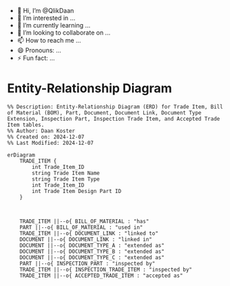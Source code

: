 - 👋 Hi, I’m @QlikDaan
- 👀 I’m interested in ...
- 🌱 I’m currently learning ...
- 💞️ I’m looking to collaborate on ...
- 📫 How to reach me ...
- 😄 Pronouns: ...
- ⚡ Fun fact: ...

<!---
QlikDaan/QlikDaan is a ✨ special ✨ repository because its `README.md` (this file) appears on your GitHub profile.
You can click the Preview link to take a look at your changes.
--->
# Entity-Relationship Diagram

```mermaid
%% Description: Entity-Relationship Diagram (ERD) for Trade Item, Bill of Material (BOM), Part, Document, Document Link, Document Type Extension, Inspection Part, Inspection Trade Item, and Accepted Trade Item tables.
%% Author: Daan Koster
%% Created on: 2024-12-07
%% Last Modified: 2024-12-07

erDiagram
    TRADE_ITEM {
        int Trade_Item_ID
        string Trade Item Name
        string Trade Item Type
        int Trade_Item_ID
        int Trade Item Design Part ID
    }

    

    TRADE_ITEM ||--o{ BILL_OF_MATERIAL : "has"
    PART ||--o{ BILL_OF_MATERIAL : "used in"
    TRADE_ITEM ||--o{ DOCUMENT_LINK : "linked to"
    DOCUMENT ||--o{ DOCUMENT_LINK : "linked in"
    DOCUMENT ||--o{ DOCUMENT_TYPE_A : "extended as"
    DOCUMENT ||--o{ DOCUMENT_TYPE_B : "extended as"
    DOCUMENT ||--o{ DOCUMENT_TYPE_C : "extended as"
    PART ||--o{ INSPECTION_PART : "inspected by"
    TRADE_ITEM ||--o{ INSPECTION_TRADE_ITEM : "inspected by"
    TRADE_ITEM ||--o{ ACCEPTED_TRADE_ITEM : "accepted as"
